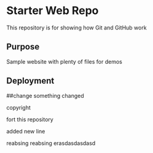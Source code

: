 # Starter Web Repo

This repository is for showing how Git and GitHub work

## Purpose

Sample website with plenty of files for demos

## Deployment


##change
something changed

copyright


fort this repository 

added new line


reabsing reabsing erasdasdasdasd